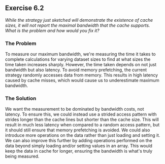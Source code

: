 ## Exercise 6.2
*While the strategy just sketched will demonstrate the existence of cache sizes, it will not report the maximal bandwidth that the cache supports. What is the problem and how would you fix it?*

### The Problem
To measure our maximum bandwidth, we're measuring the time it takes to complete calculations for varying dataset sizes to find at what sizes the time taken increases sharply. However, the time taken depends on not just bandwidth but also latency. To avoid memory prefetching, the current strategy randomly accesses data from memory. This results in high latency caused by cache misses, which would cause us to underestimate maximum bandwidth.

### The Solution
We want the measurement to be dominated by bandwidth costs, not latency. To ensure this, we could instead use a strided access pattern with strides longer than the cache lines but shorter than the cache size. This will result in much less latency when compared to a random access pattern, but it should still ensure that memory prefetching is avoided. We could also introduce more operations on the data rather than just loading and setting it. We can also improve this further by adding operations performed on the data beyond simply loading and/or setting values in an array. This would keep the data in cache for longer, ensuring the bandwidth is what's truly being measured.